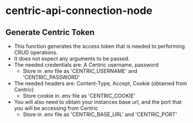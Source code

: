 # centric-api-connection-node

## Generate Centric Token
* This function generates the access token that is needed to performing CRUD operations.
* It does not expect any arguments to be passed.
* The needed credentials are: A Centric username, password
  * Store in .env file as 'CENTRIC_USERNAME' and 'CENTRIC_PASSWORD'
* The needed headers are: Content-Type, Accept, Cookie (obtained from Centric)
  * Store cookie in .env file as 'CENTRIC_COOKIE'
* You will also need to obtain your instances base url, and the port that you will be accessing from Centric
  * Store in .env file as 'CENTRIC_BASE_URL' and 'CENTRIC_PORT'